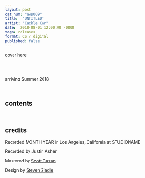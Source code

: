 ```yaml
---
layout: post
cat_num: "awp009"
title:  "UNTITLED"
artist: "Cackle Car"
date:  2018-08-01 12:00:00 -0800
tags: releases
format: CS / digital
published: false
---
```


cover here

<br/>

<br/>arriving Summer 2018

<br/>

## contents

<br/>

## credits

Recorded MONTH YEAR in Los Angeles, California at STUDIONAME

Recorded by Justin Asher

Mastered by [Scott Cazan](http://www.scottcazan.com/)

Design by [Steven Ziadie](http://s-ziadie.com/)

<br/>

